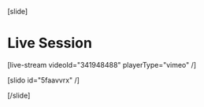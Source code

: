 [slide]
# Live Session

[live-stream videoId="341948488" playerType="vimeo" /]

[slido id="5faavvrx" /]

[/slide]
